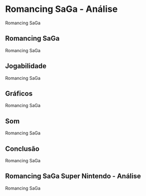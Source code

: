 ---
---

# Romancing SaGa - Análise

Romancing SaGa

## Romancing SaGa

Romancing SaGa

## Jogabilidade

Romancing SaGa

## Gráficos

Romancing SaGa

## Som

Romancing SaGa

## Conclusão

Romancing SaGa

## Romancing SaGa Super Nintendo - Análise

Romancing SaGa
